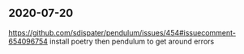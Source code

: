 2020-07-20
----------
https://github.com/sdispater/pendulum/issues/454#issuecomment-654096754
install poetry then pendulum to get around errors
